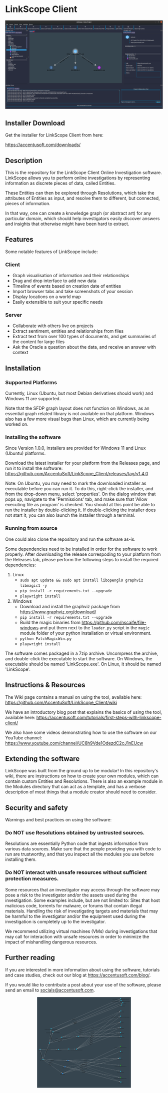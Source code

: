 # LinkScope Client
<p align="center">
  <img src="Repository_Images/DemoPic.png">
</p>

## Installer Download
Get the installer for LinkScope Client from here:

https://accentusoft.com/downloads/

## Description
This is the repository for the LinkScope Client Online Investigation software. LinkScope allows you to perform online investigations by representing information as discrete pieces of data, called Entities.

These Entities can then be explored through Resolutions, which take the attributes of Entities as input, and resolve them to different, but connected, pieces of information.

In that way, one can create a knowledge graph (or abstract art) for any particular domain, which should help investigators easily discover answers and insights that otherwise might have been hard to extract.

## Features
Some notable features of LinkScope include:

### Client
- Graph visualisation of information and their relationships
- Drag and drop interface to add new data
- Timeline of events based on creation date of entities
- Import browser tabs and take screenshots of your session
- Display locations on a world map
- Easily extensible to suit your specific needs

### Server
- Collaborate with others live on projects
- Extract sentiment, entities and relationships from files
- Extract text from over 100 types of documents, and get summaries of the content for large files
- Ask the Oracle a question about the data, and receive an answer with context

## Installation
### Supported Platforms
Currently, Linux (Ubuntu, but most Debian derivatives should work) and Windows 11 are supported.

Note that the SFDP graph layout does not function on Windows, as an essential graph related library is not available on that platform. Windows also has a few more visual bugs than Linux, which are currently being worked on.

### Installing the software
Since Version 1.0.0, installers are provided for Windows 11 and Linux (Ubuntu) platforms.

Download the latest installer for your platform from the Releases page, and run it to install the software:
https://github.com/AccentuSoft/LinkScope_Client/releases/tag/v1.4.0

Note: On Ubuntu, you may need to mark the downloaded installer as executable before you can run it. To do this, right-click the installer, and from the drop-down menu, select 'properties'. On the dialog window that pops up, navigate to the 'Permissions' tab, and make sure that 'Allow executing file as program' is checked. You should at this point be able to run the installer by double-clicking it. If double-clicking the installer does not start it, you can also launch the installer through a terminal.

### Running from source
One could also clone the repository and run the software as-is.

Some dependencies need to be installed in order for the software to work properly. After downloading the release correspoding to your platform from the Releases tab, please perform the following steps to install the required dependencies:
1. Linux
    - `sudo apt update && sudo apt install libopengl0 graphviz libmagic1 -y`
    - `pip install -r requirements.txt --upgrade`
    - `playwright install`
2. Windows
   - Download and install the graphviz package from https://www.graphviz.org/download/
   - `pip install -r requirements.txt --upgrade`
   - Build the magic binaries from https://github.com/nscaife/file-windows and put them
   next to the `loader.py` script in the `magic` module folder of your python installation
   or virtual environment.
   - `python PatchMagicWin.py`
   - `playwright install`
   
The software comes packaged in a 7zip archive. Uncompress the archive, and double-click the executable to start the software. On Windows, the executable should be named 'LinkScope.exe'. On Linux, it should be named 'LinkScope'.


## Instructions & Resources
The Wiki page contains a manual on using the tool, available here: https://github.com/AccentuSoft/LinkScope_Client/wiki

We have an introductory blog post that explains the basics of using the tool, available here: https://accentusoft.com/tutorials/first-steps-with-linkscope-client/

We also have some videos demonstrating how to use the software on our YouTube channel: https://www.youtube.com/channel/UC8h9Vde1OdezdC2cJ1nEUcw

## Extending the software
LinkScope was built from the ground up to be modular! In this repository's wiki, there are instructions on how to create your own modules, which can contain custom Entities and Resolutions. There is also an example module in the Modules directory that can act as a template, and has a verbose description of most things that a module creator should need to consider.

## Security and safety
Warnings and best practices on using the software:

### Do NOT use Resolutions obtained by untrusted sources.
Resolutions are essentially Python code that ingests information from various data sources. Make sure that the people providing you with code to run are trustworthy, and that you inspect all the modules you use before installing them.

### Do NOT interact with unsafe resources without sufficient protection measures.
Some resources that an investigator may access through the software may pose a risk to the investigator and/or the assets used during the investigation. Some examples include, but are not limited to: Sites that host malicious code, torrents for malware, or forums that contain illegal materials. Handling the risk of investigating targets and materials that may be harmful to the investigator and/or the equipment used during the investigation is completely up to the investigator.

We recommend utilizing virtual machines (VMs) during investigations that may call for interaction with unsafe resources in order to minimize the impact of mishandling dangerous resources.

## Further reading
If you are interested in more information about using the software, tutorials and case studies, check out our blog at https://accentusoft.com/blog/.

If you would like to contribute a post about your use of the software, please send an email to socials@accentusoft.com.

<p align="center">
  <img src="Repository_Images/Img2.png" width="300" height="290">
</p>
